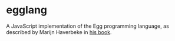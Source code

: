 # egglang
A JavaScript implementation of the Egg programming language, as described by Marijn Haverbeke in [his book](http://eloquentjavascript.net/11_language.html).
